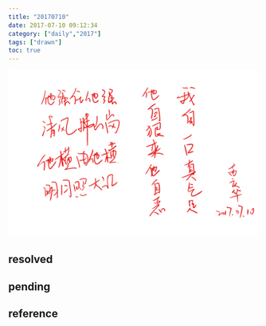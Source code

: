 ```yaml
---
title: "20170710"
date: 2017-07-10 09:12:34
category: ["daily","2017"]
tags: ["drawn"]
toc: true
---
```

![](/assets/img/posts/20170710.png)
<!--more-->

## resolved

## pending

## reference
